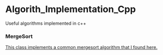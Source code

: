 # Algorith_Implementation_Cpp
Useful algorithms implemented in c++
### MergeSort
<a href=https://www.tutorialspoint.com/data_structures_algorithms/merge_sort_algorithm.htm>This class implements a common mergesort algorithm that I found here. </a>
